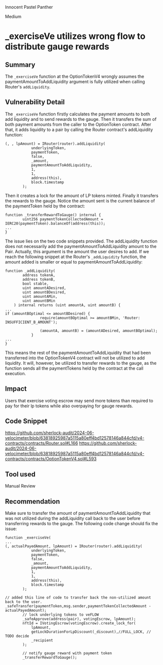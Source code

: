Innocent Pastel Panther

Medium

# _exerciseVe utilizes wrong flow to distribute gauge rewards

## Summary
The `_exerciseVe` function at the OptionTokenV4 wrongly assumes the paymentAmountToAddLiquidity argument is fully utilized when calling Router's `addLiquidity`. 
## Vulnerability Detail
The `_exerciseVe` function firstly calculates the payment amounts to both add liquidity and to send rewards to the gauge.
Then it transfers the sum of both payment amounts from the caller to the OptionToken contract. After that, it adds liquidity to a pair by calling the Router contract's addLiquidity function:
```solidity
(, , lpAmount) = IRouter(router).addLiquidity(
            underlyingToken,
            paymentToken,
            false,
            _amount,
            paymentAmountToAddLiquidity,
            1,
            1,
            address(this),
            block.timestamp
        );
```

Then it creates a lock for the amount of LP tokens minted.
Finally it transfers the rewards to the gauge. Notice the amount sent is the current balance of the paymentToken held by the contract:
```solidity
function _transferRewardToGauge() internal {
        uint256 paymentTokenCollectedAmount = IERC20(paymentToken).balanceOf(address(this));
...
}
```

The issue lies on the two code snippets provided. The addLiquidity function does not necessarily add the paymentAmountToAddLiquidity amount to the Pair. Actually, this argument is the amount the user desires to add.
If we reach the following snippet at the Router's `_addLiquidity` function, the amount added is smaller or equal to paymentAmountToAddLiquidity:
```solidity
function _addLiquidity(
        address tokenA,
        address tokenB,
        bool stable,
        uint amountADesired,
        uint amountBDesired,
        uint amountAMin,
        uint amountBMin
    ) internal returns (uint amountA, uint amountB) {
...
if (amountBOptimal <= amountBDesired) {
                require(amountBOptimal >= amountBMin, 'Router: INSUFFICIENT_B_AMOUNT');
               
                (amountA, amountB) = (amountADesired, amountBOptimal);
            }
...
}
```

This means the rest of the paymentAmountToAddLiquidity that had been transferred into the OptionTokenV4 contract will not be utilized to add liquidity.
It will, however, be utilized to transfer rewards to the gauge, as the function sends all the paymentTokens held by the contract at the call execution.
## Impact
Users that exercise voting escrow may send more tokens than required to pay for their lp tokens while also overpaying for gauge rewards.
## Code Snippet
https://github.com/sherlock-audit/2024-06-velocimeter/blob/63818925987a5115a80eff4bd12578146a844cfd/v4-contracts/contracts/Router.sol#L166
https://github.com/sherlock-audit/2024-06-velocimeter/blob/63818925987a5115a80eff4bd12578146a844cfd/v4-contracts/contracts/OptionTokenV4.sol#L593

## Tool used

Manual Review

## Recommendation
Make sure to transfer the amount of paymentAmountToAddLiquidity that was not utilized during the addLiquidity call back to the user before transferring rewards to the gauge.
The following code change should fix the issue:
```solidity
function _exerciseVe(
...
(, actualPayedAmount, lpAmount) = IRouter(router).addLiquidity(
            underlyingToken,
            paymentToken,
            false,
            _amount,
            paymentAmountToAddLiquidity,
            1,
            1,
            address(this),
            block.timestamp
        );

// added this line of code to transfer back the non-utilized amount back to the user.
_safeTransfer(paymentToken,msg.sender,paymentTokenCollectedAmount - actualPayedAmount);
        // lock underlying tokens to veFLOW
        _safeApprove(address(pair), votingEscrow, lpAmount);
        nftId = IVotingEscrow(votingEscrow).create_lock_for(
            lpAmount,
            getLockDurationForLpDiscount(_discount),//FULL_LOCK, // TODO decide
            _recipient
        );

        // notify gauge reward with payment token
        _transferRewardToGauge();
```
